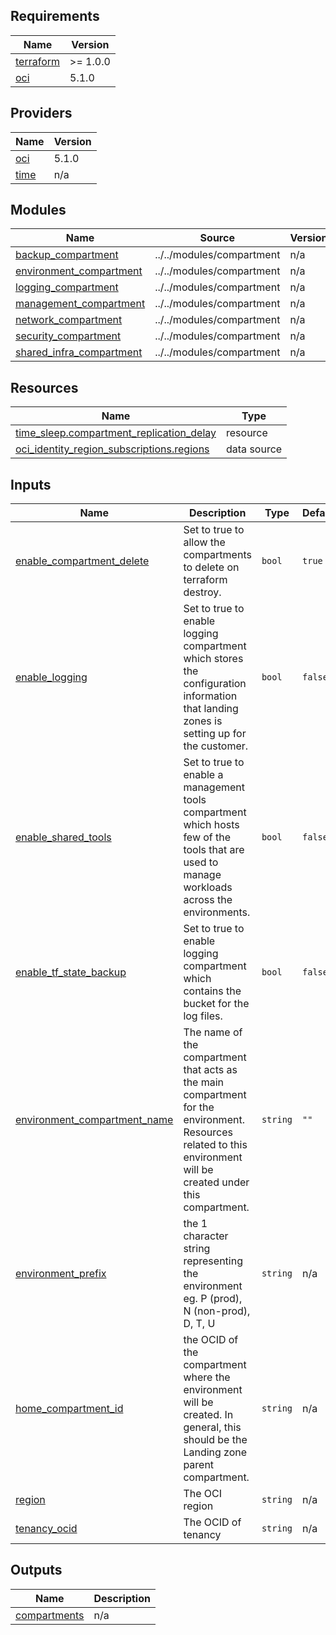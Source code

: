 <!-- BEGIN_TF_DOCS -->
## Requirements

| Name | Version |
|------|---------|
| <a name="requirement_terraform"></a> [terraform](#requirement\_terraform) | >= 1.0.0 |
| <a name="requirement_oci"></a> [oci](#requirement\_oci) | 5.1.0 |

## Providers

| Name | Version |
|------|---------|
| <a name="provider_oci"></a> [oci](#provider\_oci) | 5.1.0 |
| <a name="provider_time"></a> [time](#provider\_time) | n/a |

## Modules

| Name | Source | Version |
|------|--------|---------|
| <a name="module_backup_compartment"></a> [backup\_compartment](#module\_backup\_compartment) | ../../modules/compartment | n/a |
| <a name="module_environment_compartment"></a> [environment\_compartment](#module\_environment\_compartment) | ../../modules/compartment | n/a |
| <a name="module_logging_compartment"></a> [logging\_compartment](#module\_logging\_compartment) | ../../modules/compartment | n/a |
| <a name="module_management_compartment"></a> [management\_compartment](#module\_management\_compartment) | ../../modules/compartment | n/a |
| <a name="module_network_compartment"></a> [network\_compartment](#module\_network\_compartment) | ../../modules/compartment | n/a |
| <a name="module_security_compartment"></a> [security\_compartment](#module\_security\_compartment) | ../../modules/compartment | n/a |
| <a name="module_shared_infra_compartment"></a> [shared\_infra\_compartment](#module\_shared\_infra\_compartment) | ../../modules/compartment | n/a |

## Resources

| Name | Type |
|------|------|
| [time_sleep.compartment_replication_delay](https://registry.terraform.io/providers/hashicorp/time/latest/docs/resources/sleep) | resource |
| [oci_identity_region_subscriptions.regions](https://registry.terraform.io/providers/oracle/oci/5.1.0/docs/data-sources/identity_region_subscriptions) | data source |

## Inputs

| Name | Description | Type | Default | Required |
|------|-------------|------|---------|:--------:|
| <a name="input_enable_compartment_delete"></a> [enable\_compartment\_delete](#input\_enable\_compartment\_delete) | Set to true to allow the compartments to delete on terraform destroy. | `bool` | `true` | no |
| <a name="input_enable_logging"></a> [enable\_logging](#input\_enable\_logging) | Set to true to enable logging compartment which stores the configuration information that landing zones is setting up for the customer. | `bool` | `false` | no |
| <a name="input_enable_shared_tools"></a> [enable\_shared\_tools](#input\_enable\_shared\_tools) | Set to true to enable a management tools compartment which hosts few of the tools that are used to manage workloads across the environments. | `bool` | `false` | no |
| <a name="input_enable_tf_state_backup"></a> [enable\_tf\_state\_backup](#input\_enable\_tf\_state\_backup) | Set to true to enable logging compartment which contains the bucket for the log files. | `bool` | `false` | no |
| <a name="input_environment_compartment_name"></a> [environment\_compartment\_name](#input\_environment\_compartment\_name) | The name of the compartment that acts as the main compartment for the environment. Resources related to this environment will be created under this compartment. | `string` | `""` | no |
| <a name="input_environment_prefix"></a> [environment\_prefix](#input\_environment\_prefix) | the 1 character string representing the environment eg. P (prod), N (non-prod), D, T, U | `string` | n/a | yes |
| <a name="input_home_compartment_id"></a> [home\_compartment\_id](#input\_home\_compartment\_id) | the OCID of the compartment where the environment will be created. In general, this should be the Landing zone parent compartment. | `string` | n/a | yes |
| <a name="input_region"></a> [region](#input\_region) | The OCI region | `string` | n/a | yes |
| <a name="input_tenancy_ocid"></a> [tenancy\_ocid](#input\_tenancy\_ocid) | The OCID of tenancy | `string` | n/a | yes |

## Outputs

| Name | Description |
|------|-------------|
| <a name="output_compartments"></a> [compartments](#output\_compartments) | n/a |
<!-- END_TF_DOCS -->